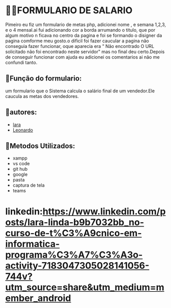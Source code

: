 # 💋🦄FORMULARIO DE SALARIO

Pimeiro eu fiz um formulario de metas php, adicionei nome , e semana 1,2,3, e o 4 mensal.ai fui adicionando cor a borda arrumando o titulo, que por algum motivo n ficava no centro da pagina e foi se formando o disigner da pagina comforme meu gosto.o dificil foi fazer caucular a pagina não conseguia fazer funcionar, oque aparecia era " Não encontrado
O URL solicitado não foi encontrado neste servidor" mas no final deu certo.Depois de conseguir funcionar com ajuda eu adicionei os comentarios ai não me confundi tanto.

## 🌼Função do formulario:
um formulario   que  o  Sistema  calcula  o  salário  final  de  um vendedor.Ele caucula as metas dos vendedores.


## 🌼autores:
* [lara](https://github.com/laraassuncao18)
* [Leonardo](https://github.com/LeonardoRochaMarista)


## 🌼Metodos Utilizados:
* xampp
* vs code
* git hub
* google
* pasta
* captura de tela
* teams

# linkedin:https://www.linkedin.com/posts/lara-linda-b9b7032bb_no-curso-de-t%C3%A9cnico-em-informatica-programa%C3%A7%C3%A3o-activity-7183047305028141056-744v?utm_source=share&utm_medium=member_android

